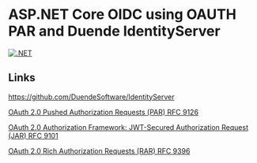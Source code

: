 # ASP.NET Core OIDC using OAUTH PAR and Duende IdentityServer

[![.NET](https://github.com/damienbod/oidc-par-aspnetcore-duende/actions/workflows/dotnet.yml/badge.svg)](https://github.com/damienbod/oidc-par-aspnetcore-duende/actions/workflows/dotnet.yml)

## Links

https://github.com/DuendeSoftware/IdentityServer

[OAuth 2.0 Pushed Authorization Requests (PAR) RFC 9126](https://datatracker.ietf.org/doc/html/rfc9126)

[OAuth 2.0 Authorization Framework: JWT-Secured Authorization Request (JAR) RFC 9101](https://datatracker.ietf.org/doc/rfc9101/)

[OAuth 2.0 Rich Authorization Requests (RAR) RFC 9396](https://datatracker.ietf.org/doc/html/rfc9396)